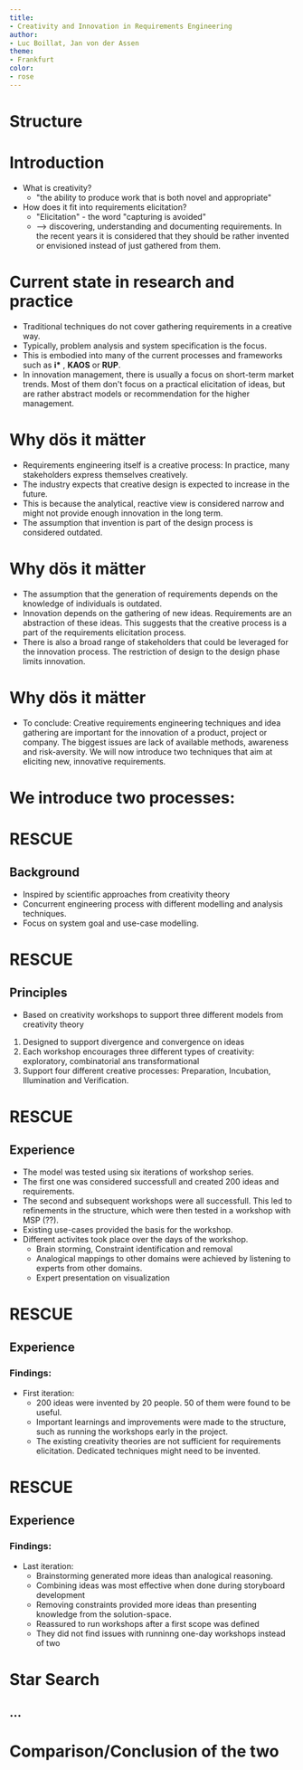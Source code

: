 ```yaml
---
title:
- Creativity and Innovation in Requirements Engineering
author:
- Luc Boillat, Jan von der Assen
theme:
- Frankfurt
color:
- rose
---
```

# Structure
# Introduction
- What is creativity?
  - "the ability to produce work that is both novel and appropriate"
- How does it fit into requirements elicitation?
  - "Elicitation" - the word "capturing is avoided"
  - --> discovering, understanding and documenting requirements. In the recent years it is considered that they should be rather invented or envisioned instead of just gathered from them.

# Current state in research and practice
- Traditional techniques do not cover gathering requirements in a creative way.
- Typically, problem analysis and system specification is the focus.
- This is embodied into many of the current processes and frameworks such as __i*__ , __KAOS__ or __RUP__.
- In innovation management, there is usually a focus on short-term market trends. Most of them don't focus on a practical elicitation of ideas, but are rather abstract models or recommendation for the higher management.


# Why dös it mätter
- Requirements engineering itself is a creative process: In practice, many stakeholders express themselves creatively.
- The industry expects that creative design is expected to increase in the future.
- This is because the analytical, reactive view is considered narrow and might not provide enough innovation in the long term.
- The assumption that invention is part of the design process is considered outdated.

# Why dös it mätter
- The assumption that the generation of requirements depends on the knowledge of individuals is outdated.
- Innovation depends on the gathering of new ideas. Requirements are an abstraction of these ideas. This suggests that the creative process is a part of the requirements elicitation process.
- There is also a broad range of stakeholders that could be leveraged for the innovation process. The restriction of design to the design phase limits innovation.

# Why dös it mätter
- To conclude: Creative requirements engineering techniques and idea gathering are important for the innovation of a product, project or company. The biggest issues are lack of available methods, awareness and risk-aversity. We will now introduce two techniques that aim at eliciting new, innovative requirements.

# We introduce two processes:

# RESCUE
## Background
- Inspired by scientific approaches from creativity theory
- Concurrent engineering process with different modelling and analysis techniques.
- Focus on system goal and use-case modelling.


# RESCUE
## Principles
- Based on creativity workshops to support three different models from creativity theory
1. Designed to support divergence and convergence on ideas
2. Each workshop encourages three different types of creativity: exploratory, combinatorial ans transformational
3. Support four different creative processes: Preparation, Incubation, Illumination and Verification.

# RESCUE
## Experience
- The model was tested using six iterations of workshop series.
- The first one was considered successfull and created 200 ideas and requirements.
- The second and subsequent workshops were all successfull. This led to refinements in the structure, which were then tested in a workshop with MSP (??).
- Existing use-cases provided the basis for the workshop.
- Different activites took place over the days of the workshop.
  - Brain storming, Constraint identification and removal
  - Analogical mappings to other domains were achieved by listening to experts from other domains.
  - Expert presentation on visualization

# RESCUE
## Experience
### Findings:
- First iteration:
  - 200 ideas were invented by 20 people. 50 of them were found to be useful.
  - Important learnings and improvements were made to the structure, such as running the workshops early in the project.
  - The existing creativity theories are not sufficient for requirements elicitation. Dedicated techniques might need to be invented.
  
# RESCUE
## Experience
### Findings:
- Last iteration:
  - Brainstorming generated more ideas than analogical reasoning.
  - Combining ideas was most effective when done during storyboard development
  - Removing constraints provided more ideas than presenting knowledge from the solution-space. 
  - Reassured to run workshops after a first scope was defined
  - They did not find issues with runninng one-day workshops instead of two

# Star Search
## ...
# Comparison/Conclusion of the two 
